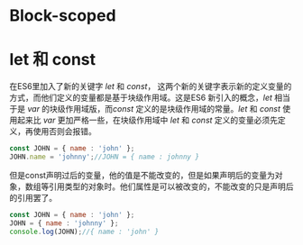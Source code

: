 # Block-scoped

# let 和 const
在ES6里加入了新的关键字 *let* 和 *const*， 这两个新的关键字表示新的定义变量的方式，而他们定义的变量都是基于块级作用域。这是ES6 新引入的概念，*let* 相当于是 *var* 的块级作用域版，而*const* 定义的是块级作用域的常量。*let* 和 *const* 使用起来比 *var* 更加严格一些，在块级作用域中 *let* 和 *const* 定义的变量必须先定义，再使用否则会报错。

```javascript
const JOHN = { name : 'john' };
JOHN.name = 'johnny';//JOHN = { name : johnny }
```

但是const声明过后的变量，他的值是不能改变的，但是如果声明后的变量为对象，数组等引用类型的对象时。他们属性是可以被改变的，不能改变的只是声明后的引用罢了。

```javascript
const JOHN = { name : 'john' };
JOHN = { name : 'johnny' };
console.log(JOHN);//{ name : 'john' }
```

